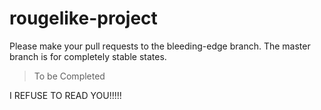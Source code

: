 # rougelike-project
Please make your pull requests to the bleeding-edge branch. The master branch is for completely stable states.

>To be Completed

I REFUSE TO READ YOU!!!!!
